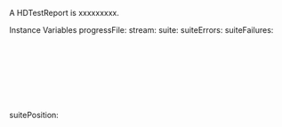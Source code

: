 A HDTestReport is xxxxxxxxx.Instance Variables	progressFile:		<Object>	stream:		<Object>	suite:		<Object>	suiteErrors:		<Object>	suiteFailures:		<Object>	suitePosition:		<Object>	suiteTime:		<Object>progressFile	- xxxxxstream	- xxxxxsuite	- xxxxxsuiteErrors	- xxxxxsuiteFailures	- xxxxxsuitePosition	- xxxxxsuiteTime	- xxxxx